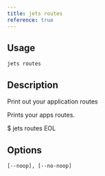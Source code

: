 ```yaml
---
title: jets routes
reference: true
---
```


## Usage

    jets routes

## Description

Print out your application routes

Prints your apps routes.

$ jets routes
EOL

## Options

```
[--noop], [--no-noop]  
```

